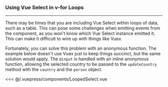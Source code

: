 ### Using Vue Select in v-for Loops
---

There may be times that you are including Vue Select within loops of data, such as a table. This can
pose some challenges when emitting events from the component, as you won't know which Vue Select 
instance emitted it. This can make it difficult to wire up with things like Vuex. 

Fortunately, you can solve this problem with an anonymous function. The example below doesn't use
Vuex just to keep things succinct, but the same solution would apply. The `@input` is handled 
with an inline anonymous function, allowing the selected country to be passed to the `updateCountry`
method with the `country` and the `person` object.  

<LoopedSelect />

<<< @/.vuepress/components/LoopedSelect.vue


